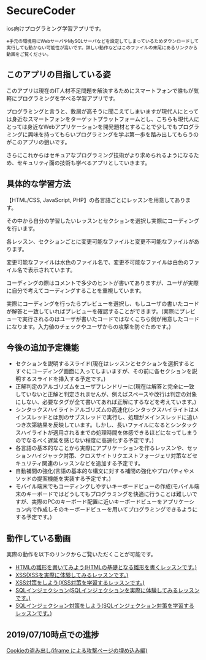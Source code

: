 <h1>SecureCoder</h1>
<p>ios向けプログラミング学習アプリです。</p>
<small>※手元の環境用にWebサーバやMySQLサーバなどを設定してしまっているためダウンロードして実行しても動かない可能性が高いです。詳しい動作などはこのファイルの末尾にあるリンクから動画をご覧ください。</small>
<h2>このアプリの目指している姿</h2>
<p>このアプリは現在のIT人材不足問題を解決するためにスマートフォンで誰もが気軽にプログラミングを学べる学習アプリです。</p>
<p>プログラミングと言うと、敷居が高そうに聞こえてしまいますが現代人にとっては身近なスマートフォンをターゲットプラットフォームとし、こちらも現代人にとっては身近なWebアプリケーションを開発題材とすることで少しでもプログラミングに興味を持ってもらいプログラミングを学ぶ第一歩を踏み出してもらうのがこのアプリの狙いです。</p>
<p>さらにこれからはセキュアなプログラミング技術がより求められるようになるため、セキュリティ面の技術も学べるアプリとしていきます。</p>
<h2>具体的な学習方法</h2>
<p>【HTML/CSS, JavaScript, PHP】の各言語ごとにレッスンを用意してあります。</p>
<p>その中から自分の学習したいレッスンとセクションを選択し実際にコーディングを行います。</p>
<p>各レッスン、セクションごとに変更可能なファイルと変更不可能なファイルがあります。</p>
<p>変更可能なファイルは水色のファイル名で、変更不可能なファイルは白色のファイル名で表示されています。</p>
<p>コーディングの際はコメントで多少のヒントが書いてありますが、ユーザが実際に自分で考えてコーディングすることを重視しています。</p>
<p>実際にコーディングを行ったらプレビューを選択し、もしユーザの書いたコードが解答と一致していればプレビューを確認することができます。(実際にプレビューで実行されるのはユーザが書いたコードではなくこちら側が用意したコードになります。入力値のチェックやユーザからの攻撃を防ぐためです。)</p>
<h2>今後の追加予定機能</h2>
<ul>
    <li>セクションを説明するスライド(現在はレッスンとセクションを選択するとすぐにコーディング画面に入ってしまいますが、その前に各セクションを説明するスライドを挿入する予定です。)</li>
    <li>正解判定のアルゴリズムをユーザフレンドリーに(現在は解答と完全に一致していないと正解と判定されませんが、例えばスペースや改行は判定の対象にしない、必要なタグが全て書いてあれば正解にするなどを考えています。)</li>
    <li>シンタックスハイライトアルゴリズムの高速化(シンタックスハイライトはメインスレッドとは別のサブスレッドで実行し、処理がメインスレッドに追いつき次第結果を反映しています。しかし、長いファイルになるとシンタックスハイライトが適用されるまでの処理時間を体感できるほどになってしまうのでなるべく遅延を感じない程度に高速化する予定です。)</li>
    <li>各言語の基本的なことから実際にアプリケーションを作るレッスンや、セッションハイジャック対策、クロスサイトリクエストフォージェリ対策などセキュリティ関連のレッスンなどを追加する予定です。</li>
    <li>自動補間の強化(言語の基本的な構文に対する補間の強化やプロパティやメソッドの提案機能を実装する予定です。)</li>
    <li>モバイル端末でもコーディングしやすいキーボードビューの作成(モバイル端末のキーボードではどうしてもプログラミングを快適に行うことは難しいですが、実際のPCのキーボード配置に近いキーボードビューをアプリケーション内で作成しそのキーボードビューを用いてプログラミングできるようにする予定です。)</li>
</ul>
<h2>動作している動画</h2>
<p>実際の動作を以下のリンクからご覧いただくことが可能です。</p>
<ul>
    <li><a href="https://youtu.be/IWNYgMvMOD4">HTMLの雛形を書いてみよう(HTMLの基礎となる雛形を書くレッスンです。)</a></li>
    <li><a href="https://youtu.be/ep2TTewxbuY">XSS(XSSを実際に体験してみるレッスンです。)</a></li>
    <li><a href="https://youtu.be/eKlRKr4i-i0">XSS対策をしよう(XSS対策を学習するレッスンです。)</a></li>
    <li><a href="https://youtu.be/aMSDmPNyX3o">SQLインジェクション(SQLインジェクションを実際に体験してみるレッスンです。)</a></li>
    <li><a href="https://youtu.be/YXwDzcsrR0k">SQLインジェクション対策をしよう(SQLインジェクション対策を学習するレッスンです。)</a></li>
</ul>
<h2>2019/07/10時点での進捗</h2>
<a href="https://youtu.be/H1XKCJtmzRQ">Cookieの盗み出し(iframe による攻撃ページの埋め込み編)</a>
